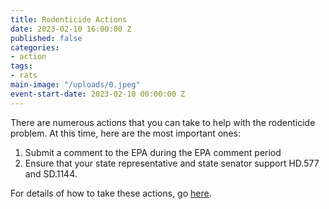 ```yaml
---
title: Rodenticide Actions
date: 2023-02-10 16:00:00 Z
published: false
categories:
- action
tags:
- rats
main-image: "/uploads/0.jpeg"
event-start-date: 2023-02-10 00:00:00 Z
---
```


There are numerous actions that you can take to help with the rodenticide problem. At this time, here are the most important ones:
1. Submit a comment to the EPA during the EPA comment period
2. Ensure that your state representative and state senator support HD.577 and SD.1144.

For details of how to take these actions, go [here](https://docs.google.com/document/d/11BHCjs9Luw-z9G4UPbc9yumLaSpDTdhZZVQPZzl2FIk/edit).